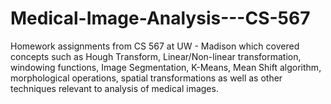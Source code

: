 # Medical-Image-Analysis---CS-567
Homework assignments from CS 567 at UW - Madison which covered concepts such as Hough Transform, Linear/Non-linear transformation, windowing functions, Image Segmentation, K-Means, Mean Shift algorithm, morphological operations, spatial transformations as well as other techniques relevant to analysis of medical images.
